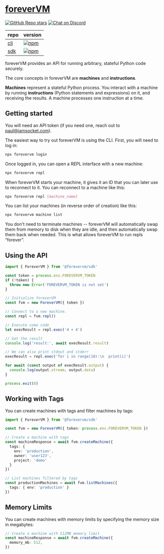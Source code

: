 [foreverVM](https://forevervm.com)
==================================

[![GitHub Repo stars](https://img.shields.io/github/stars/jamsocket/forevervm?style=social)](https://github.com/jamsocket/forevervm)
[![Chat on Discord](https://img.shields.io/discord/939641163265232947?color=404eed&label=discord)](https://discord.gg/N5sEpsuhh9)

| repo                                                | version                     |
|-----------------------------------------------------|------------------------------|
| [cli](https://github.com/jamsocket/forevervm) | [![npm](https://img.shields.io/npm/v/forevervm)](https://www.npmjs.com/package/forevervm) |
| [sdk](https://github.com/jamsocket/forevervm) | [![npm](https://img.shields.io/npm/v/@forevervm/sdk)](https://www.npmjs.com/package/@forevervm/sdk) |

foreverVM provides an API for running arbitrary, stateful Python code securely.

The core concepts in foreverVM are **machines** and **instructions**.

**Machines** represent a stateful Python process. You interact with a machine by running **instructions**
(Python statements and expressions) on it, and receiving the results. A machine processes one instruction
at a time.

Getting started
---------------

You will need an API token (if you need one, reach out to [paul@jamsocket.com](mailto:paul@jamsocket.com)).

The easiest way to try out foreverVM is using the CLI. First, you will need to log in:

```bash
npx forevervm login
```

Once logged in, you can open a REPL interface with a new machine:

```bash
npx forevervm repl
```

When foreverVM starts your machine, it gives it an ID that you can later use to reconnect to it. You can reconnect to a machine like this:

```bash
npx forevervm repl [machine_name]
```

You can list your machines (in reverse order of creation) like this:

```bash
npx forevervm machine list
```

You don't need to terminate machines -- foreverVM will automatically swap them from memory to disk when they are idle, and then
automatically swap them back when needed. This is what allows foreverVM to run repls “forever”.

Using the API
-------------

```typescript
import { ForeverVM } from '@forevervm/sdk'

const token = process.env.FOREVERVM_TOKEN
if (!token) {
  throw new Error('FOREVERVM_TOKEN is not set')
}

// Initialize foreverVM
const fvm = new ForeverVM({ token })

// Connect to a new machine.
const repl = fvm.repl()

// Execute some code
let execResult = repl.exec('4 + 4')

// Get the result
console.log('result:', await execResult.result)

// We can also print stdout and stderr
execResult = repl.exec('for i in range(10):\n  print(i)')

for await (const output of execResult.output) {
  console.log(output.stream, output.data)
}

process.exit(0)
```

Working with Tags
----------------

You can create machines with tags and filter machines by tags:

```typescript
import { ForeverVM } from '@forevervm/sdk'

const fvm = new ForeverVM({ token: process.env.FOREVERVM_TOKEN })

// Create a machine with tags
const machineResponse = await fvm.createMachine({
  tags: { 
    env: 'production', 
    owner: 'user123',
    project: 'demo'
  }
})

// List machines filtered by tags
const productionMachines = await fvm.listMachines({
  tags: { env: 'production' }
})
```

Memory Limits
----------------

You can create machines with memory limits by specifying the memory size in megabytes:

```typescript
// Create a machine with 512MB memory limit
const machineResponse = await fvm.createMachine({
  memory_mb: 512,
})
```
